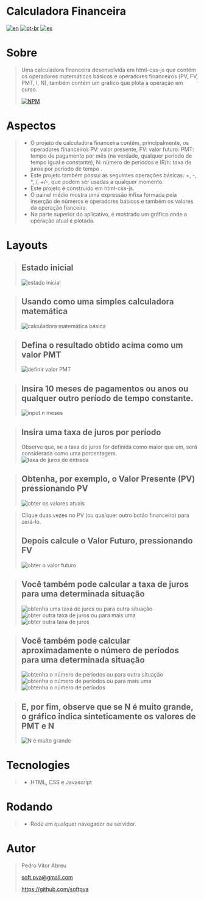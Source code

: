 # **Calculadora Financeira**
[![en](https://img.shields.io/badge/lang-en-red.svg)](./README.md)
[![pt-br](https://img.shields.io/badge/lang-pt--br-green.svg)](./README.pt-br.md)
[![es](https://img.shields.io/badge/lang-es-yellow.svg)](./README.es.md)
  
# Sobre
> Uma calculadora financeira desenvolvida em html-css-js que contém os operadores matemáticos básicos e operadores financeiros (PV, FV, PMT, I, N), também contém um gráfico que plota a operação em curso.  
>  
>  
> [![NPM](https://img.shields.io/npm/l/react)](./LICENSE)  

# Aspectos
> - O projeto de calculadora financeira contém, principalmente, os operadores financeiros PV: valor presente, FV: valor futuro: PMT: tempo de pagamento por mês (na verdade, qualquer período de tempo igual e constante), N: número de períodos e IR/n: taxa de juros por período de tempo .
> - Este projeto também possui as seguintes operações básicas: +, -, *, /, +/-, que podem ser usadas a qualquer momento.
> - Este projeto é construído em html-css-js.
> - O painel médio mostra uma expressão infixa formada pela inserção de números e operadores básicos e também os valores da operação fianceira.
> - Na parte superior do aplicativo, é mostrado um gráfico onde a operação atual é plotada.  

# Layouts
> ## Estado inicial
> ![estado inicial](./readmeImages/init.gif)

> ## Usando como uma simples calculadora matemática
> ![calculadora matemática básica](./readmeImages/pict_1.gif)

> ## Defina o resultado obtido acima como um valor PMT
> ![definir valor PMT](./readmeImages/pict_2.gif)

> ## Insira 10 meses de pagamentos ou anos ou qualquer outro período de tempo constante.
> ![input n meses](./readmeImages/pict_3.gif)

> ## Insira uma taxa de juros por período
> Observe que, se a taxa de juros for definida como maior que um, será considerada como uma porcentagem.  
> ![taxa de juros de entrada](./readmeImages/pict_4.gif)  

> ## Obtenha, por exemplo, o Valor Presente (PV) pressionando PV
> ![obter os valores atuais](./readmeImages/pict_5.gif)

> Clique duas vezes no PV (ou qualquer outro botão financeiro) para zerá-lo.  
> ## Depois calcule o Valor Futuro, pressionando FV
> ![obter o valor futuro](./readmeImages/pict_6.gif)

> ## Você também pode calcular a taxa de juros para uma determinada situação
> ![obtenha uma taxa de juros](./readmeImages/pict_7.gif)
> ou para outra situação  
> ![obter outra taxa de juros](./readmeImages/pict_8.gif)
> ou para mais uma  
> ![obter outra taxa de juros](./readmeImages/pict_9.gif)

> ## Você também pode calcular aproximadamente o número de períodos para uma determinada situação
> ![obtenha o número de períodos](./readmeImages/pict_10.gif)
> ou para outra situação  
> ![obtenha o número de períodos](./readmeImages/pict_11.gif)
> ou para mais uma  
> ![obtenha o número de períodos](./readmeImages/pict_12.gif)

> ## E, por fim, observe que se N é muito grande, o gráfico indica sinteticamente os valores de PMT e N
> ![N é muito grande](./readmeImages/pict_13.gif)

# Tecnologies
> - HTML, CSS e Javascript  

# Rodando
> - Rode em qualquer navegador ou servidor.

# Autor
> Pedro Vitor Abreu
>
> <soft.pva@gmail.com>
>
> <https://github.com/softpva>
